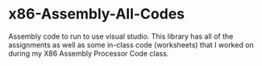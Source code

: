 # x86-Assembly-All-Codes
Assembly code to run to use visual studio.
This library has all of the assignments as well as some in-class code (worksheets) that I worked on during my X86 Assembly Processor Code class.
